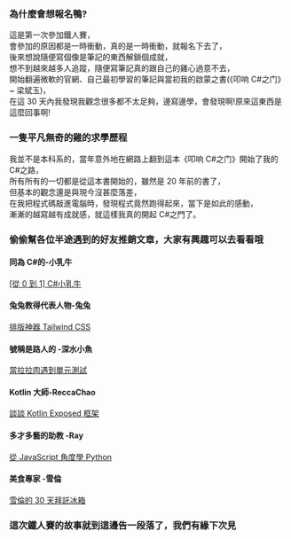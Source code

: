### 為什麼會想報名鴨?

這是第一次參加鐵人賽，\
會參加的原因都是一時衝動，真的是一時衝動，就報名下去了，\
後來想說隨便寫個像是筆記的東西解鎖個成就，\
想不到越來越多人追蹤，隨便寫筆記真的跟自己的雞心過意不去，\
開始翻遍微軟的官網、自己最初學習的筆記與當初我的啟蒙之書(《叩响 C#之门》~ 梁斌玉)，\
在這 30 天內我發現我觀念很多都不太足夠，邊寫邊學，會發現啊!原來這東西是這麼回事啊!

### 一隻平凡無奇的雞的求學歷程

我並不是本科系的，當年意外地在網路上翻到這本《叩响 C#之门》開始了我的 C#之路，\
所有所有的一切都是從這本書開始的，雖然是 20 年前的書了，\
但基本的觀念還是與現今沒甚麼落差，\
在我把程式碼敲進電腦時，發現程式竟然跑得起來，當下是如此的感動，\
漸漸的越寫越有成就感，就這樣我真的開起 C#之門了。

### 偷偷幫各位半途遇到的好友推銷文章，大家有興趣可以去看看哦

#### 同為 C#的-小乳牛

[[從 0 到 1] C#小乳牛](https://ithelp.ithome.com.tw/users/20137657/articles)

#### 兔兔教得代表人物-兔兔

[排版神器 Tailwind CSS ](https://ithelp.ithome.com.tw/users/20138853/ironman/3928)

#### 號稱是路人的 -深水小魚

[當拉拉肉遇到單元測試](https://ithelp.ithome.com.tw/users/20105694/ironman/3989)

#### Kotlin 大師-ReccaChao

[談談 Kotlin Exposed 框架](https://ithelp.ithome.com.tw/users/20120550/ironman/4158)

#### 多才多藝的助教 -Ray

[從 JavaScript 角度學 Python ](https://ithelp.ithome.com.tw/users/20119486/ironman/3917)

#### 美食專家 -雪倫

[雪倫的 30 天拜託冰箱](https://ithelp.ithome.com.tw/users/20140547/ironman/4622)

### 這次鐵人賽的故事就到這邊告一段落了，我們有緣下次見
